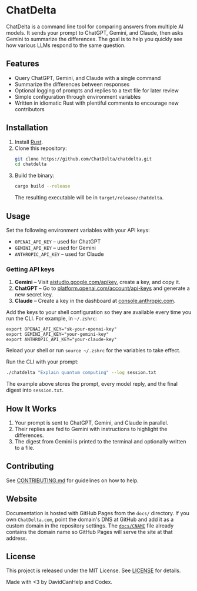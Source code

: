 # ChatDelta

ChatDelta is a command line tool for comparing answers from multiple AI models. It sends your prompt to ChatGPT, Gemini, and Claude, then asks Gemini to summarize the differences. The goal is to help you quickly see how various LLMs respond to the same question.

## Features

- Query ChatGPT, Gemini, and Claude with a single command
- Summarize the differences between responses
- Optional logging of prompts and replies to a text file for later review
- Simple configuration through environment variables
- Written in idiomatic Rust with plentiful comments to encourage new contributors

## Installation

1. Install [Rust](https://www.rust-lang.org/tools/install).
2. Clone this repository:
   ```bash
   git clone https://github.com/ChatDelta/chatdelta.git
   cd chatdelta
   ```
3. Build the binary:
   ```bash
   cargo build --release
   ```
   The resulting executable will be in `target/release/chatdelta`.

## Usage

Set the following environment variables with your API keys:

- `OPENAI_API_KEY` – used for ChatGPT
- `GEMINI_API_KEY` – used for Gemini
- `ANTHROPIC_API_KEY` – used for Claude

### Getting API keys

1. **Gemini** – Visit [aistudio.google.com/apikey](https://aistudio.google.com/apikey),
   create a key, and copy it.
2. **ChatGPT** – Go to [platform.openai.com/account/api-keys](https://platform.openai.com/account/api-keys)
   and generate a new secret key.
3. **Claude** – Create a key in the dashboard at
   [console.anthropic.com](https://console.anthropic.com).

Add the keys to your shell configuration so they are available every time you run
the CLI. For example, in `~/.zshrc`:

```shell
export OPENAI_API_KEY="sk-your-openai-key"
export GEMINI_API_KEY="your-gemini-key"
export ANTHROPIC_API_KEY="your-claude-key"
```

Reload your shell or run `source ~/.zshrc` for the variables to take effect.

Run the CLI with your prompt:

```bash
./chatdelta "Explain quantum computing" --log session.txt
```

The example above stores the prompt, every model reply, and the final digest into `session.txt`.

## How It Works

1. Your prompt is sent to ChatGPT, Gemini, and Claude in parallel.
2. Their replies are fed to Gemini with instructions to highlight the differences.
3. The digest from Gemini is printed to the terminal and optionally written to a file.

## Contributing

See [CONTRIBUTING.md](CONTRIBUTING.md) for guidelines on how to help.

## Website

Documentation is hosted with GitHub Pages from the `docs/` directory. If you own
`ChatDelta.com`, point the domain's DNS at GitHub and add it as a custom domain
in the repository settings. The [`docs/CNAME`](docs/CNAME) file already contains
the domain name so GitHub Pages will serve the site at that address.

## License

This project is released under the MIT License. See [LICENSE](LICENSE) for details.

Made with <3 by DavidCanHelp and Codex.
